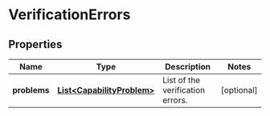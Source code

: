 

# VerificationErrors


## Properties

| Name | Type | Description | Notes |
|------------ | ------------- | ------------- | -------------|
|**problems** | [**List&lt;CapabilityProblem&gt;**](CapabilityProblem.md) | List of the verification errors. |  [optional] |



